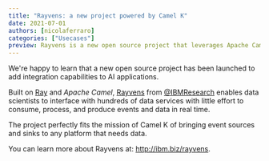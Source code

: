 ```yaml
---
title: "Rayvens: a new project powered by Camel K"
date: 2021-07-01
authors: [nicolaferraro]
categories: ["Usecases"]
preview: Rayvens is a new open source project that leverages Apache Camel K to connect AI applications.
---
```


We're happy to learn that a new open source project has been launched to add integration capabilities to AI applications.

Built on [Ray](https://ray.io/) and *Apache Camel*, [Rayvens](https://github.com/project-codeflare/rayvens) from [@IBMResearch](https://twitter.com/IBMResearch) enables data scientists to interface with hundreds of data services with little effort to consume, process, and produce events and data in real time.

The project perfectly fits the mission of Camel K of bringing event sources and sinks to any platform that needs data.

You can learn more about Rayvens at: http://ibm.biz/rayvens.
